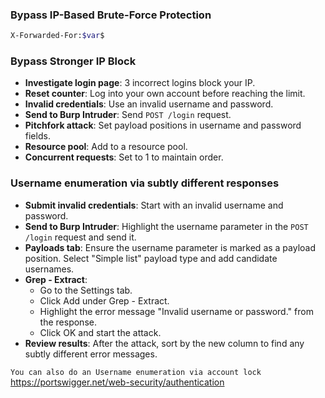 ### Bypass IP-Based Brute-Force Protection
```sh
X-Forwarded-For:$var$
```

### Bypass Stronger IP Block

- **Investigate login page**: 3 incorrect logins block your IP.
- **Reset counter**: Log into your own account before reaching the limit.
- **Invalid credentials**: Use an invalid username and password.
- **Send to Burp Intruder**: Send `POST /login` request.
- **Pitchfork attack**: Set payload positions in username and password fields.
- **Resource pool**: Add to a resource pool.
- **Concurrent requests**: Set to 1 to maintain order.
###  Username enumeration via subtly different responses

- **Submit invalid credentials**: Start with an invalid username and password.
- **Send to Burp Intruder**: Highlight the username parameter in the `POST /login` request and send it.
- **Payloads tab**: Ensure the username parameter is marked as a payload position. Select "Simple list" payload type and add candidate usernames.
- **Grep - Extract**:
    - Go to the Settings tab.
    - Click Add under Grep - Extract.
    - Highlight the error message "Invalid username or password." from the response.
    - Click OK and start the attack.
- **Review results**: After the attack, sort by the new column to find any subtly different error messages.

``You can also do an Username enumeration via account lock``
https://portswigger.net/web-security/authentication
